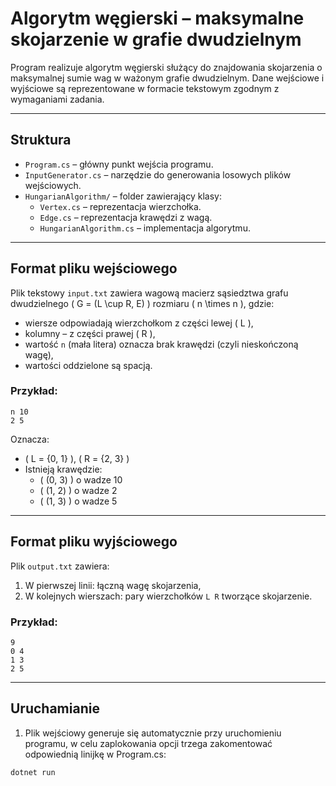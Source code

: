 # Algorytm węgierski – maksymalne skojarzenie w grafie dwudzielnym

Program realizuje algorytm węgierski służący do znajdowania skojarzenia o maksymalnej sumie wag w ważonym grafie dwudzielnym. Dane wejściowe i wyjściowe są reprezentowane w formacie tekstowym zgodnym z wymaganiami zadania.

---

## Struktura

- `Program.cs` – główny punkt wejścia programu.
- `InputGenerator.cs` – narzędzie do generowania losowych plików wejściowych.
- `HungarianAlgorithm/` – folder zawierający klasy:
  - `Vertex.cs` – reprezentacja wierzchołka.
  - `Edge.cs` – reprezentacja krawędzi z wagą.
  - `HungarianAlgorithm.cs` – implementacja algorytmu.

---

## Format pliku wejściowego

Plik tekstowy `input.txt` zawiera wagową macierz sąsiedztwa grafu dwudzielnego \( G = (L \cup R, E) \) rozmiaru \( n \times n \), gdzie:

- wiersze odpowiadają wierzchołkom z części lewej \( L \),
- kolumny – z części prawej \( R \),
- wartość `n` (mała litera) oznacza brak krawędzi (czyli nieskończoną wagę),
- wartości oddzielone są spacją.

### Przykład:

```
n 10
2 5
```

Oznacza:
- \( L = \{0, 1\} \), \( R = \{2, 3\} \)
- Istnieją krawędzie:
  - \( (0, 3) \) o wadze 10
  - \( (1, 2) \) o wadze 2
  - \( (1, 3) \) o wadze 5

---

## Format pliku wyjściowego

Plik `output.txt` zawiera:

1. W pierwszej linii: łączną wagę skojarzenia,
2. W kolejnych wierszach: pary wierzchołków `L R` tworzące skojarzenie.

### Przykład:

```
9
0 4
1 3
2 5
```

---

## Uruchamianie

1. Plik wejściowy generuje się automatycznie przy uruchomieniu programu, w celu zaplokowania opcji trzega zakomentować odpowiednią linijkę w Program.cs:

```bash
dotnet run
```
